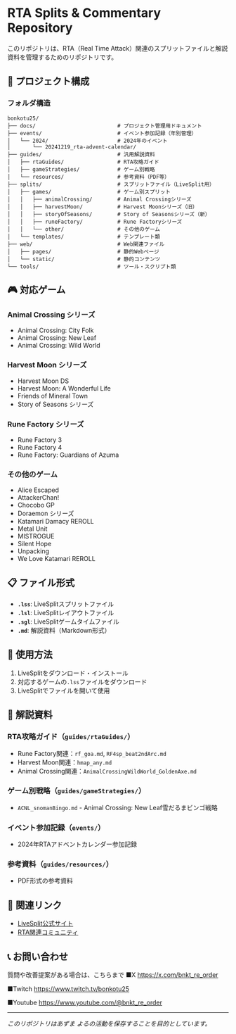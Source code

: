 # RTA Splits & Commentary Repository

このリポジトリは、RTA（Real Time Attack）関連のスプリットファイルと解説資料を管理するためのリポジトリです。

## 📁 プロジェクト構成

### フォルダ構造
```
bonkotu25/
├── docs/                          # プロジェクト管理用ドキュメント
├── events/                        # イベント参加記録（年別管理）
│   └── 2024/                      # 2024年のイベント
│       └── 20241219_rta-advent-calendar/
├── guides/                        # 汎用解説資料
│   ├── rtaGuides/                 # RTA攻略ガイド
│   ├── gameStrategies/            # ゲーム別戦略
│   └── resources/                 # 参考資料（PDF等）
├── splits/                        # スプリットファイル（LiveSplit用）
│   ├── games/                     # ゲーム別スプリット
│   │   ├── animalCrossing/        # Animal Crossingシリーズ
│   │   ├── harvestMoon/           # Harvest Moonシリーズ（旧）
│   │   ├── storyOfSeasons/        # Story of Seasonsシリーズ（新）
│   │   ├── runeFactory/           # Rune Factoryシリーズ
│   │   └── other/                 # その他のゲーム
│   └── templates/                 # テンプレート類
├── web/                           # Web関連ファイル
│   ├── pages/                     # 静的Webページ
│   └── static/                    # 静的コンテンツ
└── tools/                         # ツール・スクリプト類
```

## 🎮 対応ゲーム

### Animal Crossing シリーズ
- Animal Crossing: City Folk
- Animal Crossing: New Leaf
- Animal Crossing: Wild World

### Harvest Moon シリーズ
- Harvest Moon DS
- Harvest Moon: A Wonderful Life
- Friends of Mineral Town
- Story of Seasons シリーズ

### Rune Factory シリーズ
- Rune Factory 3
- Rune Factory 4
- Rune Factory: Guardians of Azuma

### その他のゲーム
- Alice Escaped
- AttackerChan!
- Chocobo GP
- Doraemon シリーズ
- Katamari Damacy REROLL
- Metal Unit
- MISTROGUE
- Silent Hope
- Unpacking
- We Love Katamari REROLL

## 📋 ファイル形式

- **`.lss`**: LiveSplitスプリットファイル
- **`.lsl`**: LiveSplitレイアウトファイル
- **`.sgl`**: LiveSplitゲームタイムファイル
- **`.md`**: 解説資料（Markdown形式）

## 🚀 使用方法

1. LiveSplitをダウンロード・インストール
2. 対応するゲームの`.lss`ファイルをダウンロード
3. LiveSplitでファイルを開いて使用

## 📝 解説資料

### RTA攻略ガイド（`guides/rtaGuides/`）
- Rune Factory関連：`rf_goa.md`, `RF4sp_beat2ndArc.md`
- Harvest Moon関連：`hmap_any.md`
- Animal Crossing関連：`AnimalCrossingWildWorld_GoldenAxe.md`

### ゲーム別戦略（`guides/gameStrategies/`）
- `ACNL_snomanBingo.md` - Animal Crossing: New Leaf雪だるまビンゴ戦略

### イベント参加記録（`events/`）
- 2024年RTAアドベントカレンダー参加記録

### 参考資料（`guides/resources/`）
- PDF形式の参考資料

## 🔗 関連リンク

- [LiveSplit公式サイト](https://livesplit.org/)
- [RTA関連コミュニティ](https://www.speedrun.com/)

## 📞 お問い合わせ

質問や改善提案がある場合は、こちらまで
■X
https://x.com/bnkt_re_order

■Twitch
 https://www.twitch.tv/bonkotu25

■Youtube
https://www.youtube.com/@bnkt_re_order

---

*このリポジトリはあずま よるの活動を保存することを目的としています。*
